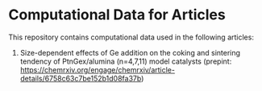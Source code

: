 # Computational Data for Articles

This repository contains computational data used in the following articles:

1. Size-dependent effects of Ge addition on the coking and sintering tendency of PtnGex/alumina (n=4,7,11) model catalysts (prepint: https://chemrxiv.org/engage/chemrxiv/article-details/6758c63c7be152b1d08fa37b)
